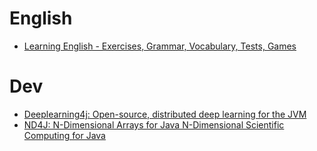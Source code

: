 # English
- [Learning English - Exercises, Grammar, Vocabulary, Tests, Games](http://www.englisch-hilfen.de/en/)

# Dev
- [Deeplearning4j: Open-source, distributed deep learning for the JVM](http://deeplearning4j.org/)
- [ND4J: N-Dimensional Arrays for Java N-Dimensional Scientific Computing for Java](http://nd4j.org/)
